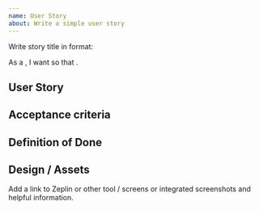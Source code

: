 ```yaml
---
name: User Story
about: Write a simple user story
---
```


Write story title in format: 

As a <type of user>, I want <a goal> so that <benefit>.


## User Story

## Acceptance criteria

## Definition of Done

## Design / Assets

Add a link to Zeplin or other tool / screens or integrated screenshots and helpful information.
